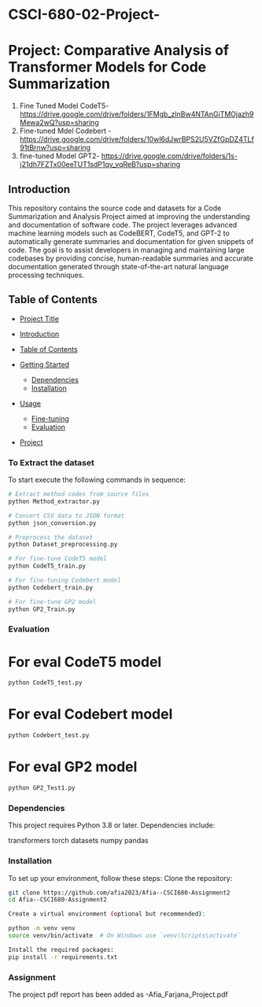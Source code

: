 # CSCI-680-02-Project-

# Project: Comparative Analysis of Transformer Models for Code Summarization

1. Fine Tuned Model CodeT5- https://drive.google.com/drive/folders/1FMgb_zInBw4NTAnGiTMOjazh9Mewa2wQ?usp=sharing
2. Fine-tuned Mdel Codebert - https://drive.google.com/drive/folders/10wl6dJwrBPS2U5VZfGpDZ4TLf91tBrnw?usp=sharing
3. fine-tuned Model GPT2- https://drive.google.com/drive/folders/1s-j21dh7FZTx00eeTUT1sdP1qv_vqReB?usp=sharing
## Introduction
This repository contains the source code and datasets for a Code Summarization and Analysis Project aimed at improving the understanding and documentation of software code. The project leverages advanced machine learning models such as CodeBERT, CodeT5, and GPT-2 to automatically generate summaries and documentation for given snippets of code. The goal is to assist developers in managing and maintaining large codebases by providing concise, human-readable summaries and accurate documentation generated through state-of-the-art natural language processing techniques.

## Table of Contents
- [Project Title](#project-title)

- [Introduction](#introduction)
- [Table of Contents](#table-of-contents)
- [Getting Started](#getting-started)
  - [Dependencies](#dependencies)
  - [Installation](#installation)
- [Usage](#usage)
  - [Fine-tuning](#fine-tuning)
  - [Evaluation](#Evaluation)
- [Project](#Project)

### To Extract the dataset
To start  execute the following commands in sequence:
```bash
# Extract method codes from source files
python Method_extractor.py

# Convert CSV data to JSON format
python json_conversion.py

# Preprocess the dataset
python Dataset_preprocessing.py

# For fine-tune CodeT5 model
python CodeT5_train.py

# For fine-tuning Codebert model
python Codebert_train.py

# For fine-tune GP2 model
python GP2_Train.py

```


### Evaluation
# For eval CodeT5 model

```bash
python CodeT5_test.py
```

# For eval Codebert model

```bash
python Codebert_test.py
```
# For eval GP2 model

```bash
python GP2_Test1.py
```


### Dependencies
This project requires Python 3.8 or later. Dependencies include:

transformers
torch
datasets
numpy
pandas

### Installation
To set up your environment, follow these steps:
Clone the repository:
```bash
git clone https://github.com/afia2023/Afia--CSCI680-Assignment2
cd Afia--CSCI680-Assignment2

Create a virtual environment (optional but recommended):

python -m venv venv
source venv/bin/activate  # On Windows use `venv\Scripts\activate`

Install the required packages:
pip install -r requirements.txt

```

### Assignment

The project pdf report has been added as -Afia_Farjana_Project.pdf










